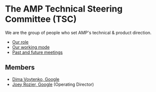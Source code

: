 # The AMP Technical Steering Committee (TSC)

We are the group of people who set AMP's technical & product direction.

- [Our role](https://github.com/ampproject/meta/blob/master/GOVERNANCE.md#technical-steering-committee-tsc)
- [Our working mode](./WORKING_MODE.md)
- [Past and future meetings](https://github.com/ampproject/meta-tsc/issues?utf8=%E2%9C%93&q=label%3A%22TSC+Meeting%22)

## Members

- [Dima Voytenko, Google](https://github.com/dvoytenko)
- [Joey Rozier, Google](https://github.com/mrjoro) (Operating Director)
